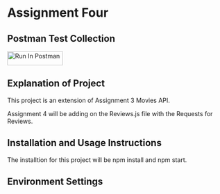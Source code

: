 # Assignment Four
## Postman Test Collection

[<img src="https://run.pstmn.io/button.svg" alt="Run In Postman" style="width: 128px; height: 32px;">](https://app.getpostman.com/run-collection/41727402-2257cbd1-b530-45ae-bbbb-08c949ecbb96?action=collection%2Ffork&source=rip_markdown&collection-url=entityId%3D41727402-2257cbd1-b530-45ae-bbbb-08c949ecbb96%26entityType%3Dcollection%26workspaceId%3Dccec2f66-6e87-44b9-80db-e81df25f4fdc#?env%5Bmogadala-hw4%5D=W3sia2V5IjoiYmFzZVVybCIsInZhbHVlIjoiaHR0cHM6Ly9jc2NpMzkxNi1odzQtOWNueC5vbnJlbmRlci5jb20iLCJlbmFibGVkIjp0cnVlLCJ0eXBlIjoiZGVmYXVsdCIsInNlc3Npb25WYWx1ZSI6Imh0dHBzOi8vY3NjaTM5MTYtaHc0LTljbngub25yZW5kZXIuY29tIiwiY29tcGxldGVTZXNzaW9uVmFsdWUiOiJodHRwczovL2NzY2kzOTE2LWh3NC05Y254Lm9ucmVuZGVyLmNvbSIsInNlc3Npb25JbmRleCI6MH1d)

## Explanation of Project
This project is an extension of Assignment 3 Movies API. 

Assignment 4 will be adding on the Reviews.js file with the Requests for Reviews.

## Installation and Usage Instructions

The installtion for this project will be npm install and npm start.

## Environment Settings